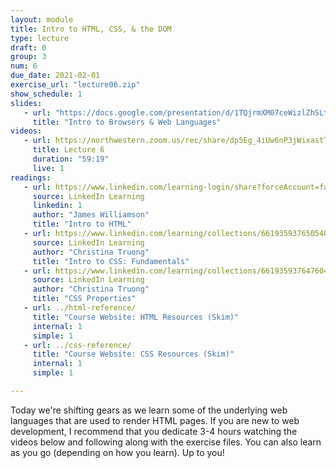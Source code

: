 ```yaml
---
layout: module
title: Intro to HTML, CSS, & the DOM
type: lecture
draft: 0
group: 3
num: 6
due_date: 2021-02-01
exercise_url: "lecture06.zip"
show_schedule: 1
slides:
   - url: "https://docs.google.com/presentation/d/1TQjrmXM07ceWizlZhSLtjo4jaCpQhSfc0wtPNd3zM1U/edit?usp=sharing"
     title: "Intro to Browsers & Web Languages"
videos:
   - url: https://northwestern.zoom.us/rec/share/dp5Eg_4iUw6nP3jWixastTVbokeZW0YHRCBZ8A4XzRP9CBfrK-RFl09c-DQJJPdG.JdJm5Lib3hVAEkne
     title: Lecture 6
     duration: "59:19"
     live: 1
readings:
   - url: https://www.linkedin.com/learning-login/share?forceAccount=false&redirect=https%3A%2F%2Fwww.linkedin.com%2Flearning%2Fcollections%2F6619359376505401345%3Ftrk%3Dshare_collection_url&account=75814418
     source: LinkedIn Learning
     linkedin: 1
     author: "James Williamson"
     title: "Intro to HTML"
   - url: https://www.linkedin.com/learning/collections/6619359376505401344?u=75814418
     source: LinkedIn Learning
     author: "Christina Truong"
     title: "Intro to CSS: Fundamentals"
   - url: https://www.linkedin.com/learning/collections/6619359376476041216?u=75814418
     source: LinkedIn Learning
     author: "Christina Truong"
     title: "CSS Properties"
   - url: ../html-reference/
     title: "Course Website: HTML Resources (Skim)"
     internal: 1
     simple: 1
   - url: ../css-reference/
     title: "Course Website: CSS Resources (Skim)"
     internal: 1
     simple: 1

---
```


Today we're shifting gears as we learn some of the underlying web languages that are used to render HTML pages. If you are new to web development, I recommend that you dedicate 3-4 hours watching the videos below and following along with the exercise files. You can also learn as you go (depending on how you learn). Up to you!